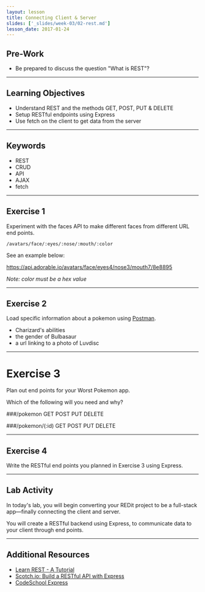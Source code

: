 ```yaml
---
layout: lesson
title: Connecting Client & Server
slides: ['_slides/week-03/02-rest.md']
lesson_date: 2017-01-24
---
```


## Pre-Work

- Be prepared to discuss the question "What is REST"?

---

## Learning Objectives

- Understand REST and the methods GET, POST, PUT & DELETE
- Setup RESTful endpoints using Express
- Use fetch on the client to get data from the server 

---

## Keywords

- REST
- CRUD
- API
- AJAX
- fetch

---

## Exercise 1

Experiment with the faces API to make different faces from different URL end points.

`/avatars/face/:eyes/:nose/:mouth/:color`

See an example below: 

https://api.adorable.io/avatars/face/eyes4/nose3/mouth7/8e8895

*Note: color must be a hex value*

---

## Exercise 2

Load specific information about a pokemon using [Postman](https://www.getpostman.com/).

- Charizard's abilities
- the gender of Bulbasaur
- a url linking to a photo of Luvdisc

---

# Exercise 3

Plan out end points for your Worst Pokemon app.

Which of the following will you need and why?

###/pokemon
GET
POST
PUT
DELETE

###/pokemon/(:id)
GET
POST
PUT
DELETE

---

## Exercise 4

Write the RESTful end points you planned in Exercise 3 using Express. 

---

## Lab Activity

In today's lab, you will begin converting your REDit project to be a full-stack app&mdash;finally connecting the client and server. 

You will create a RESTful backend using Express, to communicate data to your client through end points.

---

## Additional Resources

- [Learn REST - A Tutorial](http://www.restapitutorial.com/)
- [Scotch.io: Build a RESTful API with Express](https://scotch.io/tutorials/build-a-restful-api-using-node-and-express-4)
- [CodeSchool Express](https://www.codeschool.com/courses/building-blocks-of-express-js)
